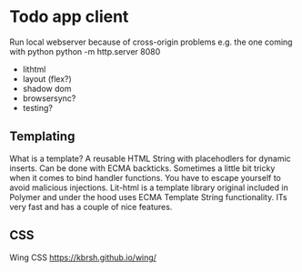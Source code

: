 # Todo app client

Run local webserver because of cross-origin problems e.g. the one coming with python
    python -m http.server 8080

* lithtml
* layout (flex?)
* shadow dom
* browsersync?
* testing?
## Templating

What is a template? A reusable HTML String with placehodlers for dynamic inserts.
Can be done with ECMA backticks. Sometimes a little bit tricky when it comes to bind handler functions. You have to escape yourself to avoid malicious injections.
Lit-html is a template library original included in Polymer and under the hood uses ECMA Template String functionality. ITs very fast and has a couple of nice features.

## CSS

Wing CSS https://kbrsh.github.io/wing/